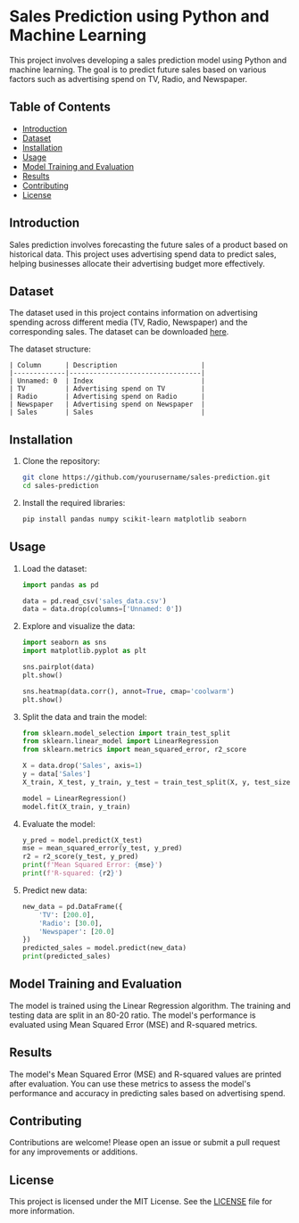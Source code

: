 # Sales Prediction using Python and Machine Learning

This project involves developing a sales prediction model using Python and machine learning. The goal is to predict future sales based on various factors such as advertising spend on TV, Radio, and Newspaper.

## Table of Contents

- [Introduction](#introduction)
- [Dataset](#dataset)
- [Installation](#installation)
- [Usage](#usage)
- [Model Training and Evaluation](#model-training-and-evaluation)
- [Results](#results)
- [Contributing](#contributing)
- [License](#license)

## Introduction

Sales prediction involves forecasting the future sales of a product based on historical data. This project uses advertising spend data to predict sales, helping businesses allocate their advertising budget more effectively.

## Dataset

The dataset used in this project contains information on advertising spending across different media (TV, Radio, Newspaper) and the corresponding sales. The dataset can be downloaded [here](#).

The dataset structure:
```
| Column      | Description                     |
|-------------|---------------------------------|
| Unnamed: 0  | Index                           |
| TV          | Advertising spend on TV         |
| Radio       | Advertising spend on Radio      |
| Newspaper   | Advertising spend on Newspaper  |
| Sales       | Sales                           |
```

## Installation

1. Clone the repository:
    ```sh
    git clone https://github.com/yourusername/sales-prediction.git
    cd sales-prediction
    ```

2. Install the required libraries:
    ```sh
    pip install pandas numpy scikit-learn matplotlib seaborn
    ```

## Usage

1. Load the dataset:
    ```python
    import pandas as pd

    data = pd.read_csv('sales_data.csv')
    data = data.drop(columns=['Unnamed: 0'])
    ```

2. Explore and visualize the data:
    ```python
    import seaborn as sns
    import matplotlib.pyplot as plt

    sns.pairplot(data)
    plt.show()

    sns.heatmap(data.corr(), annot=True, cmap='coolwarm')
    plt.show()
    ```

3. Split the data and train the model:
    ```python
    from sklearn.model_selection import train_test_split
    from sklearn.linear_model import LinearRegression
    from sklearn.metrics import mean_squared_error, r2_score

    X = data.drop('Sales', axis=1)
    y = data['Sales']
    X_train, X_test, y_train, y_test = train_test_split(X, y, test_size=0.2, random_state=42)

    model = LinearRegression()
    model.fit(X_train, y_train)
    ```

4. Evaluate the model:
    ```python
    y_pred = model.predict(X_test)
    mse = mean_squared_error(y_test, y_pred)
    r2 = r2_score(y_test, y_pred)
    print(f'Mean Squared Error: {mse}')
    print(f'R-squared: {r2}')
    ```

5. Predict new data:
    ```python
    new_data = pd.DataFrame({
        'TV': [200.0],
        'Radio': [30.0],
        'Newspaper': [20.0]
    })
    predicted_sales = model.predict(new_data)
    print(predicted_sales)
    ```

## Model Training and Evaluation

The model is trained using the Linear Regression algorithm. The training and testing data are split in an 80-20 ratio. The model's performance is evaluated using Mean Squared Error (MSE) and R-squared metrics.

## Results

The model's Mean Squared Error (MSE) and R-squared values are printed after evaluation. You can use these metrics to assess the model's performance and accuracy in predicting sales based on advertising spend.

## Contributing

Contributions are welcome! Please open an issue or submit a pull request for any improvements or additions.

## License

This project is licensed under the MIT License. See the [LICENSE](LICENSE) file for more information.
